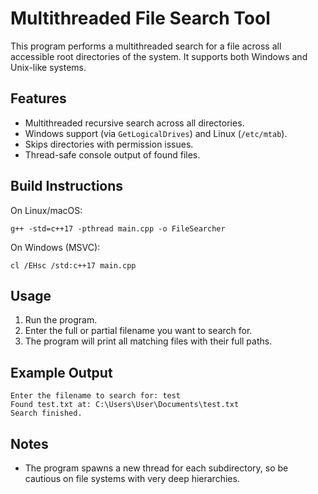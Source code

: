 # Multithreaded File Search Tool

This program performs a multithreaded search for a file across all accessible root directories of the system. It supports both Windows and Unix-like systems.

## Features
- Multithreaded recursive search across all directories.
- Windows support (via `GetLogicalDrives`) and Linux (`/etc/mtab`).
- Skips directories with permission issues.
- Thread-safe console output of found files.

## Build Instructions
On Linux/macOS:
```
g++ -std=c++17 -pthread main.cpp -o FileSearcher
```
On Windows (MSVC):
```
cl /EHsc /std:c++17 main.cpp
```

## Usage
1. Run the program.
2. Enter the full or partial filename you want to search for.
3. The program will print all matching files with their full paths.

## Example Output
```
Enter the filename to search for: test
Found test.txt at: C:\Users\User\Documents\test.txt
Search finished.
```

## Notes
- The program spawns a new thread for each subdirectory, so be cautious on file systems with very deep hierarchies.
